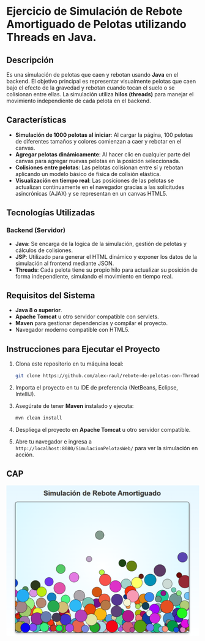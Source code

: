 # Ejercicio de Simulación de Rebote Amortiguado de Pelotas utilizando Threads en Java.

## Descripción 

Es una simulación de pelotas que caen y rebotan usando **Java** en el backend. El objetivo principal es representar visualmente pelotas que caen bajo el efecto de la gravedad y rebotan cuando tocan el suelo o se colisionan entre ellas. La simulación utiliza **hilos (threads)** para manejar el movimiento independiente de cada pelota en el backend.

## Características

- **Simulación de 1000 pelotas al iniciar**: Al cargar la página, 100 pelotas de diferentes tamaños y colores comienzan a caer y rebotar en el canvas.
- **Agregar pelotas dinámicamente**: Al hacer clic en cualquier parte del canvas para agregar nuevas pelotas en la posición seleccionada.
- **Colisiones entre pelotas**: Las pelotas colisionan entre sí y rebotan aplicando un modelo básico de física de colisión elástica.
- **Visualización en tiempo real**: Las posiciones de las pelotas se actualizan continuamente en el navegador gracias a las solicitudes asincrónicas (AJAX) y se representan en un canvas HTML5.

## Tecnologías Utilizadas

### Backend (Servidor)
- **Java**: Se encarga de la lógica de la simulación, gestión de pelotas y cálculos de colisiones.
- **JSP**: Utilizado para generar el HTML dinámico y exponer los datos de la simulación al frontend mediante JSON.
- **Threads**: Cada pelota tiene su propio hilo para actualizar su posición de forma independiente, simulando el movimiento en tiempo real.



## Requisitos del Sistema

- **Java 8 o superior**.
- **Apache Tomcat** u otro servidor compatible con servlets.
- **Maven** para gestionar dependencias y compilar el proyecto.
- Navegador moderno compatible con HTML5.

## Instrucciones para Ejecutar el Proyecto

1. Clona este repositorio en tu máquina local:
    ```bash
    git clone https://github.com/alex-raul/rebote-de-pelotas-con-Threads-Java
    ```

2. Importa el proyecto en tu IDE de preferencia (NetBeans, Eclipse, IntelliJ).

3. Asegúrate de tener **Maven** instalado y ejecuta:
    ```bash
    mvn clean install
    ```

4. Despliega el proyecto en **Apache Tomcat** u otro servidor compatible.

5. Abre tu navegador e ingresa a `http://localhost:8080/SimulacionPelotasWeb/` para ver la simulación en acción.

## CAP

![Simulación de Rebote Amortiguado](captura.png)

